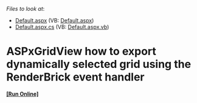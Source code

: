 <!-- default file list -->
*Files to look at*:

* [Default.aspx](./CS/Exporter/Default.aspx) (VB: [Default.aspx](./VB/Exporter/Default.aspx))
* [Default.aspx.cs](./CS/Exporter/Default.aspx.cs) (VB: [Default.aspx.vb](./VB/Exporter/Default.aspx.vb))
<!-- default file list end -->
# ASPxGridView how to export dynamically selected grid using the RenderBrick event handler
<!-- run online -->
**[[Run Online]](https://codecentral.devexpress.com/e996/)**
<!-- run online end -->

<br/>



